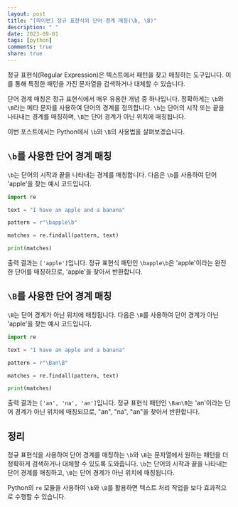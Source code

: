```yaml
---
layout: post
title: "[파이썬] 정규 표현식의 단어 경계 매칭(\b, \B)"
description: " "
date: 2023-09-01
tags: [python]
comments: true
share: true
---
```


정규 표현식(Regular Expression)은 텍스트에서 패턴을 찾고 매칭하는 도구입니다. 이를 통해 특정한 패턴을 가진 문자열을 검색하거나 대체할 수 있습니다.

단어 경계 매칭은 정규 표현식에서 매우 유용한 개념 중 하나입니다. 정확하게는 `\b`와 `\B`라는 메타 문자를 사용하여 단어의 경계를 정의합니다. `\b`는 단어의 시작 또는 끝을 나타내는 경계를 매칭하며, `\B`는 단어 경계가 아닌 위치에 매칭됩니다.

이번 포스트에서는 Python에서 `\b`와 `\B`의 사용법을 살펴보겠습니다.

## `\b`를 사용한 단어 경계 매칭

`\b`는 단어의 시작과 끝을 나타내는 경계를 매칭합니다. 다음은 `\b`를 사용하여 단어 'apple'을 찾는 예시 코드입니다.

```python
import re

text = "I have an apple and a banana"

pattern = r"\bapple\b"

matches = re.findall(pattern, text)

print(matches)
```

출력 결과는 `['apple']`입니다. 정규 표현식 패턴인 `\bapple\b`은 'apple'이라는 완전한 단어를 매칭하므로, 'apple'을 찾아서 반환합니다.

## `\B`를 사용한 단어 경계 매칭

`\B`는 단어 경계가 아닌 위치에 매칭됩니다. 다음은 `\B`를 사용하여 단어 경계가 아닌 'apple'을 찾는 예시 코드입니다.

```python
import re

text = "I have an apple and a banana"

pattern = r"\Ban\B"

matches = re.findall(pattern, text)

print(matches)
```

출력 결과는 `['an', 'na', 'an']`입니다. 정규 표현식 패턴인 `\Ban\B`는 'an'이라는 단어 경계가 아닌 위치에 매칭되므로, "an", "na", "an"을 찾아서 반환합니다.

## 정리

정규 표현식을 사용하여 단어 경계를 매칭하는 `\b`와 `\B`는 문자열에서 원하는 패턴을 더 정확하게 검색하거나 대체할 수 있도록 도와줍니다. `\b`는 단어의 시작과 끝을 나타내는 단어 경계를 매칭하고, `\B`는 단어 경계가 아닌 위치에 매칭됩니다.

Python의 `re` 모듈을 사용하여 `\b`와 `\B`를 활용하면 텍스트 처리 작업을 보다 효과적으로 수행할 수 있습니다.